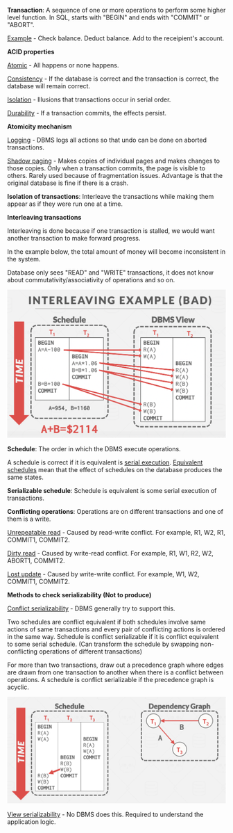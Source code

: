 **Transaction**: A sequence of one or more operations to perform some higher level function. In SQL, starts with "BEGIN" and ends with "COMMIT" or "ABORT".

<u>Example</u> - Check balance. Deduct balance. Add to the receipient's account.

**ACID properties**

<u>Atomic</u> - All happens or none happens.

<u>Consistency</u> - If the database is correct and the transaction is correct, the database will remain correct.

<u>Isolation</u> - Illusions that transactions occur in serial order.

<u>Durability</u> - If a transaction commits, the effects persist.

**Atomicity mechanism**

<u>Logging</u> - DBMS logs all actions so that undo can be done on aborted transactions.

<u>Shadow paging</u> - Makes copies of individual pages and makes changes to those copies. Only when a transaction commits, the page is visible to others. Rarely used because of fragmentation issues. Advantage is that the original database is fine if there is a crash.

**Isolation of transactions**: Interleave the transactions while making them appear as if they were run one at a time.

**Interleaving transactions**

Interleaving is done because if one transaction is stalled, we would want another transaction to make forward progress.

In the example below, the total amount of money will become inconsistent in the system.

Database only sees "READ" and "WRITE" transactions, it does not know about commutativity/associativity of operations and so on.

![](images/Pasted%20image%2020221027123605.png)

**Schedule**: The order in which the DBMS execute operations.

A schedule is correct if it is equivalent is <u>serial execution</u>. <u>Equivalent schedules</u> mean that the effect of schedules on the database produces the same states.

**Serializable schedule**: Schedule is equivalent is some serial execution of transactions.

**Conflicting operations**: Operations are on different transactions and one of them is a write.

<u>Unrepeatable read</u> - Caused by read-write conflict. For example, R1, W2, R1, COMMIT1, COMMIT2.

<u>Dirty read</u> - Caused by write-read conflict. For example, R1, W1, R2, W2, ABORT1, COMMIT2.

<u>Lost update</u> - Caused by write-write conflict. For example, W1, W2, COMMIT1, COMMIT2.

**Methods to check serializability (Not to produce)**

<u>Conflict serializability</u> - DBMS generally try to support this.

Two schedules are conflict equivalent if both schedules involve same actions of same transactions and every pair of conflicting actions is ordered in the same way.  Schedule is conflict serializable if it is conflict equivalent to some serial schedule. (Can transform the schedule by swapping non-conflicting operations of different transactions)

For more than two transactions, draw out a precedence graph where edges are drawn from one transaction to another when there is a conflict between operations. A schedule is conflict serializable if the precedence graph is acyclic.

![](images/Pasted%20image%2020221101112516.png)

<u>View serializability</u> - No DBMS does this. Required to understand the application logic.
